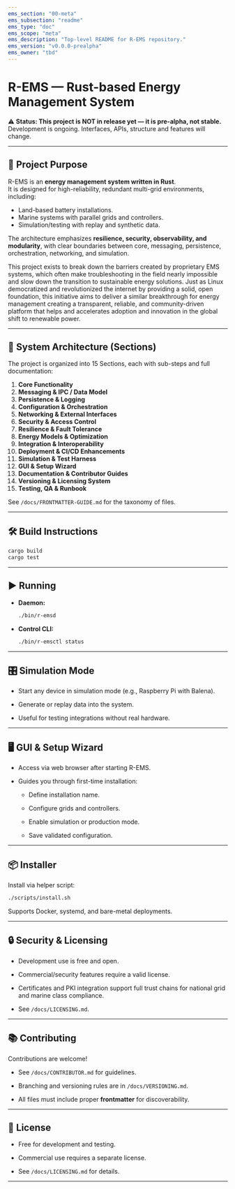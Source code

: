 ```yaml
---
ems_section: "00-meta"
ems_subsection: "readme"
ems_type: "doc"
ems_scope: "meta"
ems_description: "Top-level README for R-EMS repository."
ems_version: "v0.0.0-prealpha"
ems_owner: "tbd"
---
```


# R-EMS — Rust-based Energy Management System

⚠️ **Status: This project is NOT in release yet — it is pre-alpha, not stable.**  
Development is ongoing. Interfaces, APIs, structure and features will change.

---

## 📖 Project Purpose
R-EMS is an **energy management system written in Rust**.  
It is designed for high-reliability, redundant multi-grid environments, including:  
- Land-based battery installations.  
- Marine systems with parallel grids and controllers.  
- Simulation/testing with replay and synthetic data.  

The architecture emphasizes **resilience, security, observability, and modularity**, with clear boundaries between core, messaging, persistence, orchestration, networking, and simulation.

This project exists to break down the barriers created by proprietary EMS systems, which often make troubleshooting in the field nearly impossible and slow down the transition to sustainable energy solutions. Just as Linux democratized and revolutionized the internet by providing a solid, open foundation, this initiative aims to deliver a similar breakthrough for energy management creating a transparent, reliable, and community-driven platform that helps and accelerates adoption and innovation in the global shift to renewable power.

---

## 🧩 System Architecture (Sections)

The project is organized into 15 Sections, each with sub-steps and full documentation:

1. **Core Functionality**  
2. **Messaging & IPC / Data Model**  
3. **Persistence & Logging**  
4. **Configuration & Orchestration**  
5. **Networking & External Interfaces**  
6. **Security & Access Control**  
7. **Resilience & Fault Tolerance**  
8. **Energy Models & Optimization**  
9. **Integration & Interoperability**  
10. **Deployment & CI/CD Enhancements**  
11. **Simulation & Test Harness**  
12. **GUI & Setup Wizard**  
13. **Documentation & Contributor Guides**  
14. **Versioning & Licensing System**  
15. **Testing, QA & Runbook**

See `/docs/FRONTMATTER-GUIDE.md` for the taxonomy of files.

---

## 🛠️ Build Instructions
```bash
cargo build
cargo test
```

---

## ▶️ Running

- **Daemon:**
    
    ```bash
    ./bin/r-emsd
    ```
    
- **Control CLI:**
    
    ```bash
    ./bin/r-emsctl status
    ```
    

---

## 🎛️ Simulation Mode

- Start any device in simulation mode (e.g., Raspberry Pi with Balena).
    
- Generate or replay data into the system.
    
- Useful for testing integrations without real hardware.
    

---

## 🖥️ GUI & Setup Wizard

- Access via web browser after starting R-EMS.
    
- Guides you through first-time installation:
    
    - Define installation name.
        
    - Configure grids and controllers.
        
    - Enable simulation or production mode.
        
    - Save validated configuration.
        

---

## 📦 Installer

Install via helper script:

```bash
./scripts/install.sh
```

Supports Docker, systemd, and bare-metal deployments.

---

## 🔒 Security & Licensing

- Development use is free and open.
    
- Commercial/security features require a valid license.
    
- Certificates and PKI integration support full trust chains for national grid and marine class compliance.
    
- See `/docs/LICENSING.md`.
    

---

## 📚 Contributing

Contributions are welcome!

- See `/docs/CONTRIBUTOR.md` for guidelines.
    
- Branching and versioning rules are in `/docs/VERSIONING.md`.
    
- All files must include proper **frontmatter** for discoverability.
    

---

## 📜 License

- Free for development and testing.
    
- Commercial use requires a separate license.
    
- See `/docs/LICENSING.md` for details.
    

---

```
